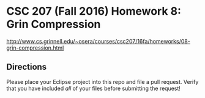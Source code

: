 # CSC 207 (Fall 2016) Homework 8: Grin Compression

http://www.cs.grinnell.edu/~osera/courses/csc207/16fa/homeworks/08-grin-compression.html

## Directions

Please place your Eclipse project into this repo and file a pull request.  Verify that you have included *all* of your files before submitting the request!
